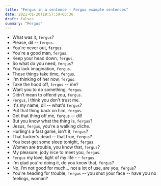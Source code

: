 ```yaml
---
title: "Fergus in a sentence | Fergus example sentences"
date: 2021-01-20T19:57:50+05:30
draft: falses
summary: "Fergus"
---
```

- What was it, `fergus`?
- Please, dil -- `fergus`.
- You're never out, `fergus`.
- You're a good man, `fergus`.
- Keep your head down, `fergus`.
- So what do you need, `fergus`?
- You lack imagination, `fergus`.
- These things take time, `fergus`.
- I'm thinking of her now, `fergus`.
- Take the hood off, `fergus` -- me?
- Want you to do something, `fergus`.
- Didn't mean to offend you, `fergus`.
- `Fergus`, i think you don't trust me.
- It's my name, dil -- what's `fergus`?
- Put that thing back on him, `fergus`.
- Get that thing off me, `fergus` -- dil!
- But you know what the thing is, `fergus`?
- Jesus, `fergus`, you're a walking cliche.
- Hurling's a fast game, isn't it, `fergus`?
- That fucker's dead -- that true, `fergus`?
- You best get some sleep tonight, `fergus`.
- Women are trouble, you know that, `fergus`?
- My pleasure, jody nice to meet you, `fergus`.
- `Fergus` my love, light of my life - - `fergus`.
- I'm glad you're doing it, do you know that, `fergus`?
- No, i'm not good for much... not a lot of use, are you, `fergus`?
- You're heading for trouble, `fergus` -- you shut your face -- have you no feelings, woman?
                 
